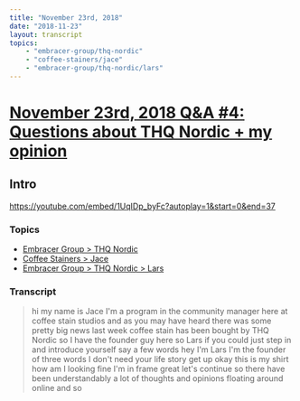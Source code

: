 ```yaml
---
title: "November 23rd, 2018"
date: "2018-11-23"
layout: transcript
topics: 
    - "embracer-group/thq-nordic"
    - "coffee-stainers/jace"
    - "embracer-group/thq-nordic/lars"
---
```

# [November 23rd, 2018 Q&A #4: Questions about THQ Nordic + my opinion](../2018-11-23.md)
## Intro
https://youtube.com/embed/1UqIDp_byFc?autoplay=1&start=0&end=37
### Topics
* [Embracer Group > THQ Nordic](../topics/embracer-group/thq-nordic.md)
* [Coffee Stainers > Jace](../topics/coffee-stainers/jace.md)
* [Embracer Group > THQ Nordic > Lars](../topics/embracer-group/thq-nordic/lars.md)

### Transcript

> hi my name is Jace I'm a program in the
> community manager here at coffee stain
> studios and as you may have heard there
> was some pretty big news last week
> coffee stain has been bought by THQ
> Nordic so I have the founder guy here so
> Lars if you could just step in and
> introduce yourself say a few words
> hey I'm Lars I'm the founder of three
> words I don't need your life story get
> up okay this is my shirt how am I
> looking fine I'm in frame great let's
> continue so there have been
> understandably a lot of thoughts and
> opinions floating around online and so

